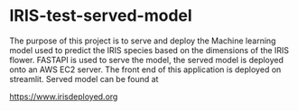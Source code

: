 # IRIS-test-served-model

The purpose of this project is to serve and deploy the Machine learning model used to predict the IRIS species based on the dimensions of the IRIS flower. FASTAPI is used to serve the model, the served model is deployed onto an AWS EC2 server. The front end of this application is deployed on streamlit.
Served model can be found at 

https://www.irisdeployed.org
